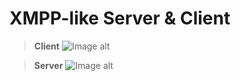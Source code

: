# XMPP-like Server & Client
> **Client**
![Image alt](https://github.com/gregorymel/Messenger/raw/gettingStarted/Docs/UML_diagram_client.jpg)


> **Server**
![Image alt](https://github.com/gregorymel/Messenger/raw/gettingStarted/Docs/UML_diagram_server.jpg)
